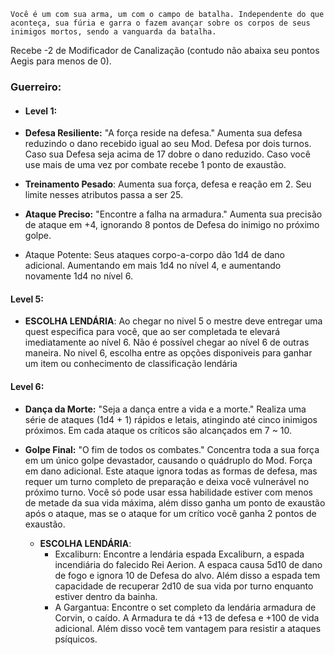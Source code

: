 ```
Você é um com sua arma, um com o campo de batalha. Independente do que aconteça, sua fúria e garra o fazem avançar sobre os corpos de seus inimigos mortos, sendo a vanguarda da batalha. 
```

Recebe -2 de Modificador de Canalização (contudo não abaixa seu pontos Aegis para menos de 0).
### Guerreiro:

- #### Level 1:
    
- **Defesa Resiliente:** "A força reside na defesa." Aumenta sua defesa reduzindo o dano recebido igual ao seu Mod. Defesa por dois turnos. Caso sua Defesa seja acima de 17 dobre o dano reduzido. Caso você use mais de uma vez por combate recebe 1 ponto de exaustão.
	
- **Treinamento Pesado**: Aumenta sua força, defesa e reação em 2. Seu limite nesses atributos passa a ser 25.
	
-  **Ataque Preciso:** "Encontre a falha na armadura." Aumenta sua precisão de ataque em +4, ignorando 8 pontos de Defesa do inimigo no próximo golpe.
	
- Ataque Potente: Seus ataques corpo-a-corpo dão 1d4 de dano adicional. Aumentando em mais 1d4 no nível 4, e aumentando novamente 1d4 no nível 6.
#### Level 5: 

 - **ESCOLHA LENDÁRIA**: Ao chegar no nivel 5 o mestre deve entregar uma quest especifica para você, que ao ser completada te elevará imediatamente ao nível 6. Não é possível chegar ao nível 6 de outras maneira. No nivel 6, escolha entre as opções disponiveis para ganhar um item ou conhecimento de classificação lendária 
#### Level 6: 

- **Dança da Morte:** "Seja a dança entre a vida e a morte." Realiza uma série de ataques (1d4 + 1) rápidos e letais, atingindo até cinco inimigos próximos. Em cada ataque os críticos são alcançados em 7 ~ 10.
    
- **Golpe Final:** "O fim de todos os combates." Concentra toda a sua força em um único golpe devastador, causando o quádruplo do Mod. Força em dano adicional. Este ataque ignora todas as formas de defesa, mas requer um turno completo de preparação e deixa você vulnerável no próximo turno. Você só pode usar essa habilidade estiver com menos de metade da sua vida máxima, além disso ganha um ponto de exaustão após o ataque, mas se o ataque for um crítico você ganha 2 pontos de exaustão.
	  
  - **ESCOLHA LENDÁRIA**:
	  - Excaliburn: Encontre a lendária espada Excaliburn, a espada incendiária do falecido Rei Aerion. A espaca causa 5d10 de dano de fogo e ignora 10 de Defesa do alvo. Além disso a espada tem capacidade de recuperar 2d10 de sua vida por turno enquanto estiver dentro da bainha.
	  - A Gargantua: Encontre o set completo da lendária armadura de Corvin, o caído. A Armadura te dá +13 de defesa e +100 de vida adicional. Além disso você tem vantagem para resistir a ataques psíquicos.
